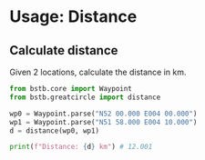 # Usage: Distance

## Calculate distance

Given 2 locations, calculate the distance in km.

```python
from bstb.core import Waypoint
from bstb.greatcircle import distance

wp0 = Waypoint.parse("N52 00.000 E004 00.000")
wp1 = Waypoint.parse("N51 58.000 E004 10.000")
d = distance(wp0, wp1)

print(f"Distance: {d} km") # 12.001
```
